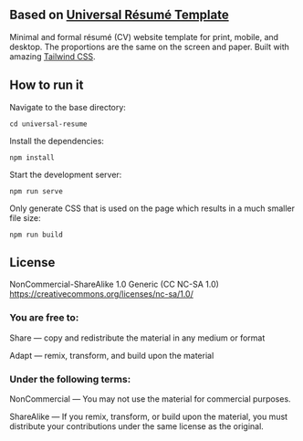 Based on [Universal Résumé Template](https://github.com/WebPraktikos/universal-resume)
---------

Minimal and formal résumé (CV) website template for print, mobile, and desktop. The proportions are the same on the screen and paper. Built with amazing [Tailwind CSS](https://tailwindcss.com/).

How to run it
---------

Navigate to the base directory:

```
cd universal-resume
```

Install the dependencies:

```
npm install
```

Start the development server:

```
npm run serve
```

Only generate CSS that is used on the page which results in a much smaller file size:

```
npm run build
```


License
---------

NonCommercial-ShareAlike 1.0 Generic (CC NC-SA 1.0)  
https://creativecommons.org/licenses/nc-sa/1.0/

### You are free to:

Share — copy and redistribute the material in any medium or format  

Adapt — remix, transform, and build upon the material

### Under the following terms:

NonCommercial — You may not use the material for commercial purposes.

ShareAlike — If you remix, transform, or build upon the material, you must distribute your contributions under the same license as the original.
